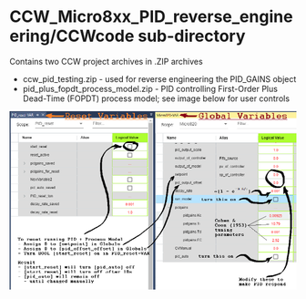 # CCW_Micro8xx_PID_reverse_engineering/CCWcode sub-directory

Contains two CCW project archives in .ZIP archives

* ccw_pid_testing.zip - used for reverse engineering the PID_GAINS object
* pid_plus_fopdt_process_model.zip - PID controlling First-Order Plus Dead-Time (FOPDT) process model; see image below for user controls

![](https://github.com/drbitboy/CCW_Micro8xx_PID_reverse_engineering/raw/main/images/pid_plus_fopdt_process_model_user_controls.png)
